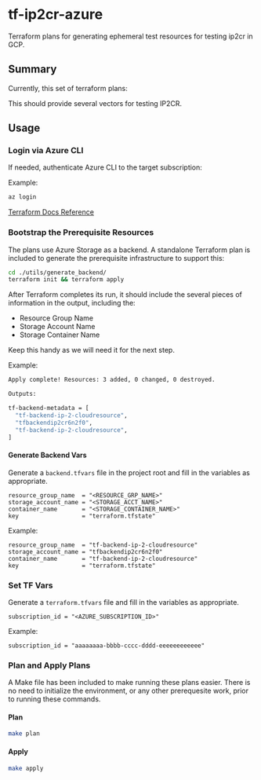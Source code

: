# tf-ip2cr-azure

Terraform plans for generating ephemeral test resources for testing ip2cr in GCP.

## Summary

Currently, this set of terraform plans:

This should provide several vectors for testing IP2CR.

## Usage

### Login via Azure CLI

If needed, authenticate Azure CLI to the target subscription:

Example:

```bash
az login
```

[Terraform Docs Reference](https://registry.terraform.io/providers/hashicorp/azurerm/latest/docs/guides/azure_cli)

### Bootstrap the Prerequisite Resources

The plans use Azure Storage as a backend. A standalone Terraform plan is included to generate the prerequisite infrastructure to support this:

```bash
cd ./utils/generate_backend/
terraform init && terraform apply
```

After Terraform completes its run, it should include the several pieces of information in the output, including the:

* Resource Group Name
* Storage Account Name
* Storage Container Name

Keep this handy as we will need it for the next step.

Example:

```bash
Apply complete! Resources: 3 added, 0 changed, 0 destroyed.

Outputs:

tf-backend-metadata = [
  "tf-backend-ip-2-cloudresource",
  "tfbackendip2cr6n2f0",
  "tf-backend-ip-2-cloudresource",
]

```

#### Generate Backend Vars

Generate a `backend.tfvars` file in the project root and fill in the variables as appropriate.

```hcl
resource_group_name  = "<RESOURCE_GRP_NAME>"
storage_account_name = "<STORAGE_ACCT_NAME>"
container_name       = "<STORAGE_CONTAINER_NAME>"
key                  = "terraform.tfstate"
```

Example:

```hcl
resource_group_name  = "tf-backend-ip-2-cloudresource"
storage_account_name = "tfbackendip2cr6n2f0"
container_name       = "tf-backend-ip-2-cloudresource"
key                  = "terraform.tfstate"
```

### Set TF Vars

Generate a `terraform.tfvars` file and fill in the variables as appropriate.

```hcl
subscription_id = "<AZURE_SUBSCRIPTION_ID>"
```

Example:

```hcl
subscription_id = "aaaaaaaa-bbbb-cccc-dddd-eeeeeeeeeeee"
```

### Plan and Apply Plans

A Make file has been included to make running these plans easier. There is no need to initialize the environment, or any other prerequesite work, prior to running these commands.

#### Plan

```bash
make plan
```

#### Apply

```bash
make apply
```
